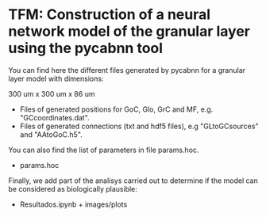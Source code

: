 # TFM: Construction of a neural network model of the granular layer using the pycabnn tool 

You can find here the different files generated by pycabnn for a granular layer model with dimensions:

300 um x 300 um x 86 um

- Files of generated positions for GoC, Glo, GrC and MF, e.g. "GCcoordinates.dat".
- Files of generated connections (txt and hdf5 files), e.g "GLtoGCsources" and "AAtoGoC.h5".

You can also find the list of parameters in file params.hoc.

- params.hoc

Finally, we add part of the analisys carried out to determine if the model can be considered as biologically plausible:

- Resultados.ipynb + images/plots
